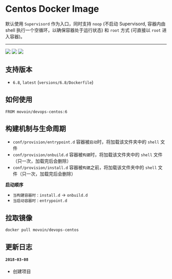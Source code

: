 # Centos Docker Image

默认使用 `Supervisord` 作为入口，同时支持 `noop` (不启动 Supervisord, 容器内由 shell 执行一个空循环，以确保容器处于运行状态) 和 `root` 方式 (可直接以 `root` 进入容器)。

------

![](https://img.shields.io/badge/Category-DevOPS-yellow.svg)
![](https://img.shields.io/badge/Docker-1.12.3-blue.svg)
![](https://img.shields.io/badge/License-Private-red.svg)

## 支持版本

- `6.8`, `latest` (`versions/6.8/Dockerfile`)

## 如何使用

```
FROM movoin/devops-centos:6
```

## 构建机制与生命周期

- `conf/provision/entrypoint.d` 容器被`启动`时，将加载该文件夹中的 `shell` 文件
- `conf/provision/onbuild.d`    容器被`构建`时，将加载该文件夹中的 `shell` 文件（只一次，加载完后会删除）
- `conf/provision/install.d`    容器被`构建`之前，将加载该文件夹中的 `shell` 文件（只一次，加载完后会删除）

**启动顺序**

- `当构建容器时` : `install.d` -> `onbuild.d`
- `当启动容器时` : `entrypoint.d`

## 拉取镜像

```
docker pull movoin/devops-centos
```

## 更新日志

#### `2018-03-08`

- 创建项目